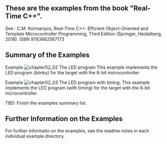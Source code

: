 
## These are the examples from the book "Real-Time C++".

See : C.M. Kormanyos, Real-Time C++: Efficient Object-Oriented
and Template Microcontroller Programming, Third Edition
(Springer, Heidelberg, 2018). ISBN 9783662567173

## Summary of the Examples

Example ![chapter02_02](./chapter02_02) The LED program This example implements the LED program (blinky) for the target with the 8-bit microcontroller.

Example ![chapter02_03](./chapter02_03) The LED program with timing. This example implements the LED program (with timing) for the target with the 8-bit microcontroller.

TBD: Finish the examples summary list.

## Further Information on the Examples

For further informatin on the examples, see the readme notes
in each individual example directory.
